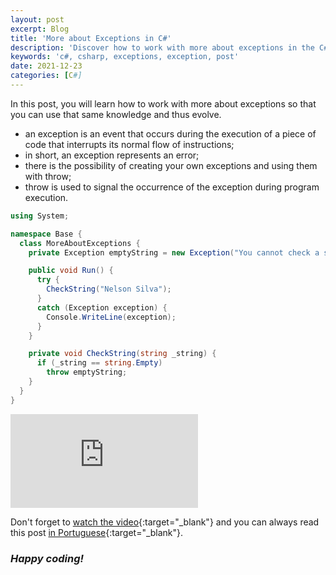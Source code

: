 ```yaml
---
layout: post
excerpt: Blog
title: 'More about Exceptions in C#'
description: 'Discover how to work with more about exceptions in the C# programming language. Get answers to your questions with the theory and examples presented.'
keywords: 'c#, csharp, exceptions, exception, post'
date: 2021-12-23
categories: [C#]
---
```


In this post, you will learn how to work with more about exceptions so that you can use that same knowledge and thus evolve.

- an exception is an event that occurs during the execution of a piece of code that interrupts its normal flow of instructions;
- in short, an exception represents an error;
- there is the possibility of creating your own exceptions and using them with throw;
- throw is used to signal the occurrence of the exception during program execution.

```csharp
using System;

namespace Base {
  class MoreAboutExceptions {
    private Exception emptyString = new Exception("You cannot check a string that is empty.");

    public void Run() {
      try {
        CheckString("Nelson Silva");
      }
      catch (Exception exception) {
        Console.WriteLine(exception);
      }
    }

    private void CheckString(string _string) {
      if (_string == string.Empty)
        throw emptyString;
    }
  }
}
```

<div class="video-container">
  <iframe src="https://www.youtube.com/embed/06RgzwoqPDU" frameborder="0" allowfullscreen></iframe>
</div>

Don't forget to [watch the video](https://youtu.be/06RgzwoqPDU){:target="\_blank"} and you can always read this post [in Portuguese](https://caffeinealgorithm.com/blog/mais-sobre-as-excecoes-em-csharp/){:target="\_blank"}.

### _Happy coding!_
